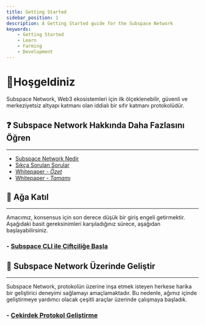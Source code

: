 ```yaml
---
title: Getting Started
sidebar_position: 1
description: A Getting Started guide for the Subspace Network
keywords:
    - Getting Started
    - Learn
    - Farming
    - Development
---
```


# 👋Hoşgeldiniz

Subspace Network, Web3 ekosistemleri için ilk ölçeklenebilir, güvenli ve merkeziyetsiz altyapı katmanı olan iddialı bir sıfır katmanı protokolüdür.

## ❓ Subspace Network Hakkında Daha Fazlasını Öğren

---

-   [Subspace Network Nedir](https://subspace.network/technology)
-   [Sıkça Sorulan Sorular](https://subspace.network/faq)
-   [Whitepaper - _Özet_](https://subspace.network/news/subspace-network-whitepaper)
-   [Whitepaper - _Tamamı_](https://assets.website-files.com/61526a2af87a54e565b0ae92/617759c00edd0e3bd279aa29_Subspace_%20A%20solution%20to%20the%20farmer%27s%20dilemma.pdf)

## 🤝 Ağa Katıl

---

Amacımız, konsensus için son derece düşük bir giriş engeli getirmektir. Aşağıdaki basit gereksinimleri karşıladığınız sürece, aşağıdan başlayabilirsiniz.

### - [Subspace CLI ile Çiftçiliğe Başla](/docs/protocol/cli)

## 📖 Subspace Network Üzerinde Geliştir

---

Subspace Network, protokolün üzerine inşa etmek isteyen herkese harika bir geliştirici deneyimi sağlamayı amaçlamaktadır. Bu nedenle, ağımız içinde geliştirmeye yardımcı olacak çeşitli araçlar üzerinde çalışmaya başladık.

### - [Çekirdek Protokol Geliştirme](https://github.com/subspace/subspace/blob/main/docs/development.md)
